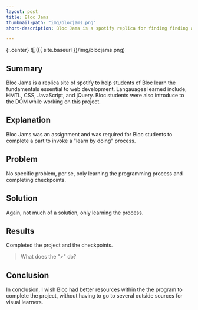 ```yaml
---
layout: post
title: Bloc Jams
thumbnail-path: "img/blocjams.png"
short-description: Bloc Jams is a spotify replica for finding finding and listening to music

---
```


{:.center}
![]({{ site.baseurl }}/img/blocjams.png)

## Summary

Bloc Jams is a replica site of spotify to help students of Bloc learn the fundamentals essential to web development. Langauages learned include, HMTL, CSS, JavaScript, and jQuery. Bloc students were also introduce to the DOM while working on this project.

## Explanation

Bloc Jams was an assignment and was required for Bloc students to complete a part to invoke a "learn by doing" process.

## Problem

No specific problem, per se, only learning the programming process and completing checkpoints. 

## Solution

Again, not much of a solution, only learning the process.

## Results

Completed the project and the checkpoints.

> What does the ">" do?

## Conclusion

In conclusion, I wish Bloc had better resources within the the program to complete the project, without having to go to several outside sources for visual learners.